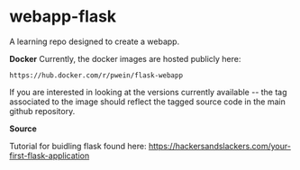 # webapp-flask
A learning repo designed to create a webapp.

**Docker**
Currently, the docker images are hosted publicly here:

`https://hub.docker.com/r/pwein/flask-webapp`

If you are interested in looking at the versions currently available -- the tag associated to the image should reflect the tagged source code in the main github repository. 

**Source**

Tutorial for buidling flask found here:
https://hackersandslackers.com/your-first-flask-application